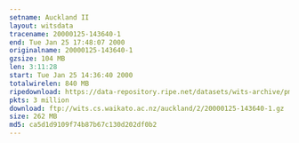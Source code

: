 ```yaml
---
setname: Auckland II
layout: witsdata
tracename: 20000125-143640-1
end: Tue Jan 25 17:48:07 2000
originalname: 20000125-143640-1
gzsize: 104 MB
len: 3:11:28
start: Tue Jan 25 14:36:40 2000
totalwirelen: 840 MB
ripedownload: https://data-repository.ripe.net/datasets/wits-archive/pma/long/auck/2//20000125-143640-1.gz
pkts: 3 million
download: ftp://wits.cs.waikato.ac.nz/auckland/2/20000125-143640-1.gz
size: 262 MB
md5: ca5d1d9109f74b87b67c130d202df0b2
---
```

